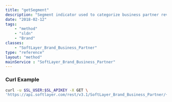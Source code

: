 ```yaml
---
title: "getSegment"
description: "Segment indicator used to categorize business partner revenue."
date: "2018-02-12"
tags:
    - "method"
    - "sldn"
    - "Brand"
classes:
    - "SoftLayer_Brand_Business_Partner"
type: "reference"
layout: "method"
mainService : "SoftLayer_Brand_Business_Partner"
---
```


### Curl Example
```bash
curl -u $SL_USER:$SL_APIKEY -X GET \
'https://api.softlayer.com/rest/v3.1/SoftLayer_Brand_Business_Partner/{SoftLayer_Brand_Business_PartnerID}/getSegment'
```
